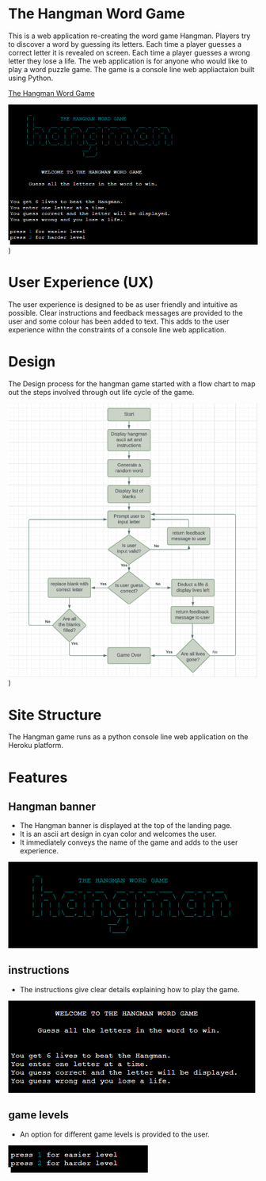 # The Hangman Word Game

This is a web application re-creating the word game Hangman. Players try to discover a word by guessing its letters. Each time a player guesses a correct letter it is revealed on screen. Each time a player guesses a wrong letter they lose a life. The web application is for anyone who would like to play a word puzzle game. The game is a console line web appliactaion built using Python.

[The Hangman Word Game](https://the-hangman-wordgame.herokuapp.com/)


![landing page](docs/readme-images/landing-page.png))


# User Experience (UX)

The user experience is designed to be as user friendly and intuitive as possible. Clear instructions and feedback messages are provided to the user and some colour has been added to text. This adds to the user experience withn the constraints of a console line web application.


# Design

The Design process for the hangman game started with a flow chart to map out the steps involved through out life cycle of the game.



![Flow chart](docs/readme-images/hangman-flow-chart.png))


# Site Structure

The Hangman game runs as a python console line web application on the Heroku platform.

# Features

## Hangman banner
 - The Hangman banner is displayed at the top of the landing page. 
 - It is an ascii art design in cyan color and welcomes the user. 
 - It immediately conveys the name of the game and adds to the user experience.


![The Hangman banner](docs/readme-images/banner.png)

## instructions
 - The instructions give clear details explaining how to play the game.

![instructions](docs/readme-images/instructions.png)

## game levels
 - An option for different game levels is provided to the user.

 ![game levels](docs/readme-images/levels.png)


